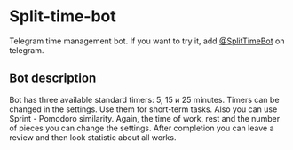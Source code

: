 # Split-time-bot
Telegram time management bot. If you want to try it, add [@SplitTimeBot](https://telegram.me/SplitTimeBot) on telegram.


## Bot description
Bot has three available standard timers: 5, 15 и 25 minutes. Timers can be changed in the settings. Use them for short-term tasks.
Also you can use Sprint - Pomodoro similarity. Again, the time of work, rest and the number of pieces you can change the settings. After completion you can leave a review and then look statistic about all works.
